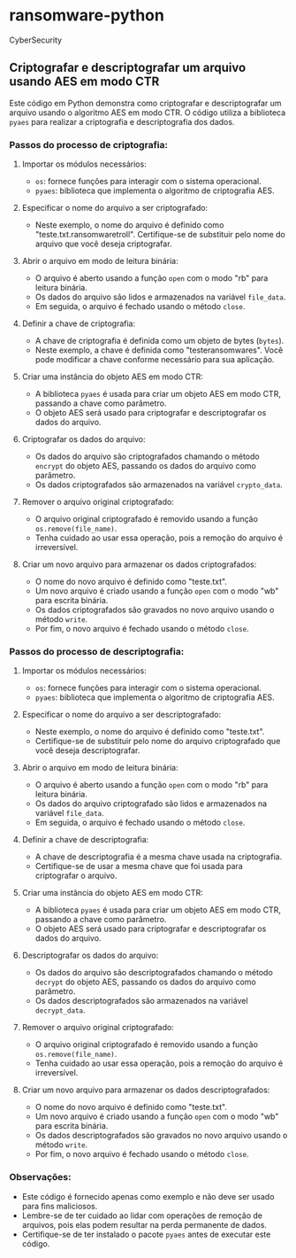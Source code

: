 # ransomware-python
CyberSecurity


## Criptografar e descriptografar um arquivo usando AES em modo CTR

Este código em Python demonstra como criptografar e descriptografar um arquivo usando o algoritmo AES em modo CTR. O código utiliza a biblioteca `pyaes` para realizar a criptografia e descriptografia dos dados.

### Passos do processo de criptografia:

1. Importar os módulos necessários:
   - `os`: fornece funções para interagir com o sistema operacional.
   - `pyaes`: biblioteca que implementa o algoritmo de criptografia AES.

2. Especificar o nome do arquivo a ser criptografado:
   - Neste exemplo, o nome do arquivo é definido como "teste.txt.ransomwaretroll". Certifique-se de substituir pelo nome do arquivo que você deseja criptografar.

3. Abrir o arquivo em modo de leitura binária:
   - O arquivo é aberto usando a função `open` com o modo "rb" para leitura binária.
   - Os dados do arquivo são lidos e armazenados na variável `file_data`.
   - Em seguida, o arquivo é fechado usando o método `close`.

4. Definir a chave de criptografia:
   - A chave de criptografia é definida como um objeto de bytes (`bytes`).
   - Neste exemplo, a chave é definida como "testeransomwares". Você pode modificar a chave conforme necessário para sua aplicação.

5. Criar uma instância do objeto AES em modo CTR:
   - A biblioteca `pyaes` é usada para criar um objeto AES em modo CTR, passando a chave como parâmetro.
   - O objeto AES será usado para criptografar e descriptografar os dados do arquivo.

6. Criptografar os dados do arquivo:
   - Os dados do arquivo são criptografados chamando o método `encrypt` do objeto AES, passando os dados do arquivo como parâmetro.
   - Os dados criptografados são armazenados na variável `crypto_data`.

7. Remover o arquivo original criptografado:
   - O arquivo original criptografado é removido usando a função `os.remove(file_name)`.
   - Tenha cuidado ao usar essa operação, pois a remoção do arquivo é irreversível.

8. Criar um novo arquivo para armazenar os dados criptografados:
   - O nome do novo arquivo é definido como "teste.txt".
   - Um novo arquivo é criado usando a função `open` com o modo "wb" para escrita binária.
   - Os dados criptografados são gravados no novo arquivo usando o método `write`.
   - Por fim, o novo arquivo é fechado usando o método `close`.

### Passos do processo de descriptografia:

1. Importar os módulos necessários:
   - `os`: fornece funções para interagir com o sistema operacional.
   - `pyaes`: biblioteca que implementa o algoritmo de criptografia AES.

2. Especificar o nome do arquivo a ser descriptografado:
   - Neste exemplo, o nome do arquivo é definido como "teste.txt".
   - Certifique-se de substituir pelo nome do arquivo criptografado que você deseja descriptografar.

3. Abrir o arquivo em modo de leitura binária:
   - O arquivo é aberto usando a função `open` com o modo "rb" para leitura binária.
   - Os dados do arquivo criptografado são lidos e armazenados na variável `file_data`.
   - Em seguida, o arquivo é fechado usando o método `close`.

4. Definir a chave de descriptografia:
   - A chave de descriptografia é a mesma chave usada na criptografia.
   - Certifique-se de usar a mesma chave que foi usada para criptografar o arquivo.

5. Criar uma instância do objeto AES em modo CTR:
   - A biblioteca `pyaes` é usada para criar um objeto AES em modo CTR, passando a chave como parâmetro.
   - O objeto AES será usado para criptografar e descriptografar os dados do arquivo.

6. Descriptografar os dados do arquivo:
   - Os dados do arquivo são descriptografados chamando o método `decrypt` do objeto AES, passando os dados do arquivo como parâmetro.
   - Os dados descriptografados são armazenados na variável `decrypt_data`.

7. Remover o arquivo original criptografado:
   - O arquivo original criptografado é removido usando a função `os.remove(file_name)`.
   - Tenha cuidado ao usar essa operação, pois a remoção do arquivo é irreversível.

8. Criar um novo arquivo para armazenar os dados descriptografados:
   - O nome do novo arquivo é definido como "teste.txt".
   - Um novo arquivo é criado usando a função `open` com o modo "wb" para escrita binária.
   - Os dados descriptografados são gravados no novo arquivo usando o método `write`.
   - Por fim, o novo arquivo é fechado usando o método `close`.

### Observações:
- Este código é fornecido apenas como exemplo e não deve ser usado para fins maliciosos.
- Lembre-se de ter cuidado ao lidar com operações de remoção de arquivos, pois elas podem resultar na perda permanente de dados.
- Certifique-se de ter instalado o pacote `pyaes` antes de executar este código.



